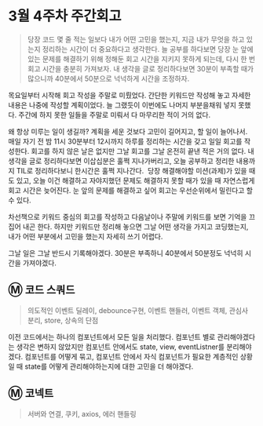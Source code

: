 # 3월 4주차 주간회고

> 당장 코드 몇 줄 적는 일보다 내가 어떤 고민을 했는지, 지금 내가 무엇을 하고 있는지 정리하는 시간이 더 중요하다고 생각한다. 늘 공부를 하다보면 당장 눈 앞에 있는 문제를 해결하기 위해 정해둔 회고 시간을 지키지 못하게 되는데, 다시 한 번 회고 시간을 충분히 가져보자. 내 생각을 글로 정리하다보면 30분이 부족할 때가 많으니까 40분에서 50분으로 넉넉하게 시간을 조정하자.

목요일부터 시작해 회고 작성을 주말로 미뤘었다. 간단한 키워드만 작성해 놓고 자세한 내용은 나중에 작성할 계획이었다. 늘 그랬듯이 이번에도 나머지 부분을채워 넣지 못했다. 주간에 하지 못한 일들을 주말로 미뤄서 다 마무리한 적이 거의 없다.

왜 항상 미루는 일이 생길까? 계획을 세운 것보다 고민이 길어지고, 할 일이 늘어나서.  매일 자기 전 밤 11시 30분부터 12시까지 하루를 정리하는 시간을 갖고 일일 회고를 작성한다. 회고를 하지 않은 날은 없지만 그날 회고를 그날 온전히 끝낸 적은 거의 없다. 내 생각을 글로 정리하다보면 이삽십분은 훌쩍 지나가버리고, 오늘 공부하고 정리한 내용까지 TIL로 정리하다보니 한시간은 훌쩍 지나간다.  당장 해결해야할 미션(과제)가 있을 때도 있고, 오늘 이건 해결하고 자야지했던 문제도 해결하지 못할 때가 있을 때 자연스럽게 회고 시간은 늦어진다. 눈 앞의 문제를 해결하고 싶어 회고는 우선순위에서 밀린다고 할 수 있다.

차선책으로 키워드 중심의 회고를 작성하고 다음날이나 주말에 키워드를 보면 기억을 끄집어 내곤 한다. 하지만 키워드만 정리해 놓으면 그날 어떤 생각을 가지고 코딩했는지, 내가 어떤 부분에서 고민을 했는지 자세히 쓰기 어렵다.

그날 일은 그날 반드시 기록해야겠다. 30분은 부족하니 40분에서 50분정도 넉넉히 시간을 가져야겠다.

## Ⓜ️ 코드 스쿼드

> 의도적인 이벤트 딜레이, debounce구현, 이벤트 핸들러, 이벤트 객체, 관심사 분리, store, 상속의 단점

이전 코드에서는 하나의 컴포넌트에서 모든 일을 처리했다. 컴포넌트 별로 관리해야겠다는 생각은 변하지 않았지만 컴포넌트 안에서도 state, view, eventListner를 분리해야겠다. 컴포넌트를 어떻게 묶고, 컴포넌트 안에서 자식 컴포넌트가 필요한 계층적인 상황일 때 state를 어떻게 관리해야하는지에 대한 고민을 더 해야겠다.

## Ⓜ️ 코넥트

> 서버와 연결, 쿠키, axios, 에러 핸들링
